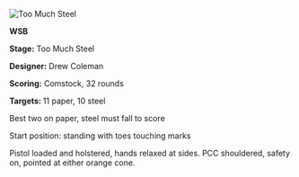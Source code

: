 ![Too Much Steel](https://github.com/bagellord/USPSA-Stages/blob/master/31%2B%20rounds/Too%20Much%20Steel%20-%2032%20rounds%20-%20Comstock/Too%20Much%20Steel%20v2.png)

<b>WSB</b>

<b>Stage:</b> Too Much Steel

<b>Designer:</b> Drew Coleman

<b>Scoring:</b> Comstock, 32 rounds

<b>Targets: </b> 11 paper, 10 steel

Best two on paper, steel must fall to score

Start position: standing with toes touching marks

Pistol loaded and holstered, hands relaxed at sides. PCC shouldered, safety on, pointed at either orange cone.

